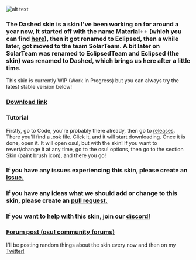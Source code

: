 ![alt text](https://i.imgur.com/qSqTlBL.png "Dashed Logo")

### The Dashed skin is a skin I've been working on for around a year now, It started off with the name Material++ (which you can find [here](https://github.com/Hubza/MPP-osu)), then it got renamed to Eclipsed, then a while later, got moved to the team SolarTeam. A bit later on SolarTeam was renamed to EclipsedTeam and Eclipsed (the skin) was renamed to Dashed, which brings us here after a little time. 

This skin is currently WIP (Work in Progress) but you can always try the latest stable version below!

### [Download link](https://github.com/eclipsedteam/Dashed/releases/latest/download/Dashed.osk)

### Tutorial
Firstly, go to Code, you're probably there already, then go to [releases](https://github.com/eclipsedteam/Dashed/releases). There you'll find a .osk file. Click it, and it will start downloading. Once it is done, open it. It will open osu!, but with the skin! If you want to revert/change it at any time, go to the osu! options, then go to the section Skin (paint brush icon), and there you go!

### If you have any issues experiencing this skin, please create an [issue.](https://github.com/eclipsedteam/Dashed/issues)
### If you have any ideas what we should add or change to this skin, please create an [pull request.](https://github.com/eclipsedteam/Dashed/pulls)
### If you want to help with this skin, join our [discord!](https://discord.gg/MCD5w2)

### [Forum post (osu! community forums)](https://osu.ppy.sh/community/forums/topics/921234)

I'll be posting random things about the skin every now and then on my [Twitter!](https://twitter.com/hubziii)
